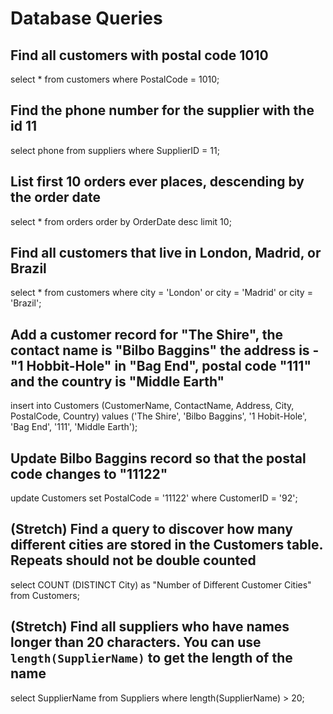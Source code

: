# Database Queries

## Find all customers with postal code 1010
select * from customers where PostalCode = 1010;


## Find the phone number for the supplier with the id 11
select phone from suppliers where SupplierID = 11;

## List first 10 orders ever places, descending by the order date
select * from orders 
order by OrderDate desc
limit 10;

## Find all customers that live in London, Madrid, or Brazil
select * from customers where city = 'London' or city = 'Madrid' or city = 'Brazil';

## Add a customer record for "The Shire", the contact name is "Bilbo Baggins" the address is -"1 Hobbit-Hole" in "Bag End", postal code "111" and the country is "Middle Earth"
insert into Customers (CustomerName, ContactName, Address, City, PostalCode, Country)
values ('The Shire', 'Bilbo Baggins', '1 Hobit-Hole', 'Bag End', '111', 'Middle Earth');

## Update Bilbo Baggins record so that the postal code changes to "11122"
update Customers set PostalCode = '11122' where CustomerID = '92';

## (Stretch) Find a query to discover how many different cities are stored in the Customers table. Repeats should not be double counted
select COUNT (DISTINCT City) as "Number of Different Customer Cities" from Customers;

## (Stretch) Find all suppliers who have names longer than 20 characters. You can use `length(SupplierName)` to get the length of the name
select SupplierName from Suppliers where length(SupplierName) > 20;
